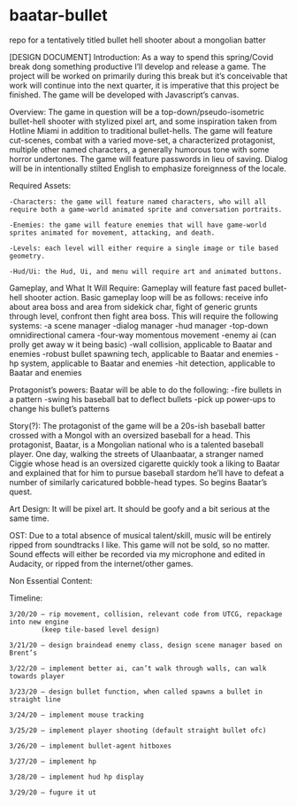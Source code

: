 # baatar-bullet
repo for a tentatively titled bullet hell shooter about a mongolian batter

[DESIGN DOCUMENT]
Introduction:
	As a way to spend this spring/Covid break dong something productive I’ll develop and release a game. The project will be worked on primarily during this break but it’s conceivable that work will continue into the next quarter, it is imperative that this project be finished. The game will be developed with Javascript’s canvas.

Overview:
	The game in question will be a top-down/pseudo-isometric bullet-hell shooter with stylized pixel art, and some inspiration taken from Hotline Miami in addition to traditional bullet-hells. The game will feature cut-scenes, combat with a varied move-set, a characterized protagonist, multiple other named characters, a generally humorous tone with some horror undertones. The game will feature  passwords in lieu of saving. Dialog will be in intentionally stilted English to emphasize foreignness of the locale.

Required Assets:

	-Characters: the game will feature named characters, who will all require both a game-world animated sprite and conversation portraits.
	
	-Enemies: the game will feature enemies that will have game-world sprites animated for movement, attacking, and death.
	
	-Levels: each level will either require a single image or tile based geometry.
	
	-Hud/Ui: the Hud, Ui, and menu will require art and animated buttons.

Gameplay, and What It Will Require:
	Gameplay will feature fast paced bullet-hell shooter action. Basic gameplay loop will be as follows: receive info about area boss and area from sidekick char, fight of generic grunts through level, confront then fight area boss.
	This will require the following systems:
	-a scene manager
	-dialog manager
	-hud manager
	-top-down omnidirectional camera
	-four-way momentous movement
	-enemy ai (can prolly get away w it being basic)
	-wall collision, applicable to Baatar and enemies
	-robust bullet spawning tech, applicable to Baatar and enemies
	-hp system, applicable to Baatar and enemies
	-hit detection, applicable to Baatar and enemies

Protagonist’s powers:
	Baatar will be able to do the following:
	-fire bullets in a pattern
	-swing his baseball bat to deflect bullets
	-pick up power-ups to change his bullet’s patterns

Story(?):
	The protagonist of the game will be a 20s-ish baseball batter crossed with a Mongol with an oversized baseball for a head. This protagonist, Baatar, is a Mongolian national who is a talented baseball player. One day, walking the streets of Ulaanbaatar, a stranger named Ciggie whose head is an oversized cigarette quickly took a liking to Baatar and explained that for him to pursue baseball stardom he’ll have to defeat a number of similarly caricatured bobble-head types. So begins Baatar’s quest.

Art Design:
	It will be pixel art. It should be goofy and a bit serious at the same time.

OST:
	Due to a total absence of musical talent/skill, music will be entirely ripped from soundtracks I like. This game will not be sold, so no matter.
	Sound effects will either be recorded via my microphone and edited in Audacity, or ripped from the internet/other games.

Non Essential Content:

Timeline:

	3/20/20 – rip movement, collision, relevant code from UTCG, repackage into new engine
			(keep tile-based level design)
	
	3/21/20 – design braindead enemy class, design scene manager based on Brent’s
	
	3/22/20 – implement better ai, can’t walk through walls, can walk towards player

	3/23/20 – design bullet function, when called spawns a bullet in straight line
	
	3/24/20 – implement mouse tracking

	3/25/20 – implement player shooting (default straight bullet ofc)

	3/26/20 – implement bullet-agent hitboxes
	
	3/27/20 – implement hp

	3/28/20 – implement hud hp display

	3/29/20 – fugure it ut
